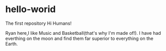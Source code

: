 # hello-worid
The first repository
Hi Humans!

Ryan here,I like Music and Basketball(that's why I'm made of!).
I have had everthing on the moon and find them far superior to everything on the Earth.

